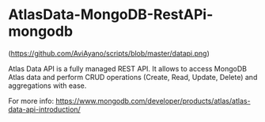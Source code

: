 # AtlasData-MongoDB-RestAPi-mongodb

(https://github.com/AviAyano/scripts/blob/master/datapi.png)

Atlas Data API is a fully managed REST API. It allows to access MongoDB Atlas data and perform CRUD operations (Create, Read, Update, Delete) and aggregations with ease.

For more info: https://www.mongodb.com/developer/products/atlas/atlas-data-api-introduction/
